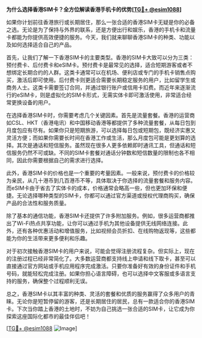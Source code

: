 **为什么选择香港SIM卡？全方位解读香港手机卡的优势[[TG💪+ @esim1088](https://t.me/s/esim1088)]**

如果你计划前往香港旅行或长期居住，那么一张合适的香港SIM卡无疑是你的必备之选。无论是为了保持与外界的联系，还是方便出行和娱乐，香港的手机卡和流量卡都能为你提供高效便捷的服务。今天，我们就来聊聊香港SIM卡的种类、功能以及如何选择适合自己的产品。

首先，让我们了解一下香港SIM卡的主要类型。香港的SIM卡大致可以分为三类：预付费卡、后付费卡和eSIM卡。预付费卡是最常见的选择，适合短期游客或者不想绑定长期合约的人群。这类卡通常可以在机场、便利店或专门的手机卡销售点购买，激活后即可使用。后付费卡则更适合需要长期稳定服务的用户，比如留学生或商务人士。这类卡需要签订合同，并通过银行账户或信用卡扣费。而近年来逐渐流行的eSIM卡，则是虚拟化的SIM卡形式，无需实体卡即可激活使用，非常适合经常更换设备的用户。

在选择香港SIM卡时，你需要考虑几个关键因素。首先是流量套餐。香港的运营商如CSL、HKT（香港电讯）和中国移动香港等都提供了多种流量套餐，从每日包到月度包应有尽有。如果你只是短期旅游，可以选择每日包或短期包，既经济实惠又灵活方便；而如果你需要长时间在香港工作或生活，那么月度包可能是更划算的选择。其次是通话和短信服务。虽然现在很多人更多依赖即时通讯工具，但通话和短信服务仍然不可或缺。不同的SIM卡套餐对通话分钟数和短信数量的限制也各不相同，因此你需要根据自己的需求进行选择。

此外，香港SIM卡的价格也是一个重要的考量因素。一般来说，预付费卡的价格较为亲民，从几十港币到几百港币不等，具体取决于你选择的流量套餐和服务内容。而eSIM卡由于省去了实体卡的成本，价格通常会略高一些，但也更加环保和便捷。无论选择哪种类型的SIM卡，你都可以通过官方渠道或授权代理商购买，确保产品的合法性和服务质量。

除了基本的通信功能，香港SIM卡还提供了许多附加服务。例如，很多运营商都推出了Wi-Fi热点共享功能，让你可以通过手机为其他设备提供无线网络连接。此外，还有各种优惠活动和增值服务，比如视频会员折扣、在线购物返现等，这些都能为你的生活带来更多便利和乐趣。

对于初次接触香港SIM卡的用户来说，可能会觉得注册流程复杂。但实际上，现在的注册过程已经非常简化了。大多数运营商都支持线上申请和线下取卡，甚至可以直接通过官方网站或手机应用程序完成激活。只要你准备好有效的身份证件和手机号码，就能轻松完成注册。如果你担心语言障碍，也可以选择中文客服或多语言支持的服务，确保整个过程顺利无误。

总之，香港SIM卡以其丰富的种类、灵活的套餐和优质的服务赢得了众多用户的青睐。无论你是短暂停留的游客，还是长期居住的居民，总有一款适合你的香港SIM卡。下次当你踏上香港的土地时，不妨为自己挑选一张合适的SIM卡，让它成为你探索这座国际化都市的最佳伴侣吧！

[[TG💪+ @esim1088](https://t.me/s/esim1088) ![Image](https://i.postimg.cc/4NQfJmqS/Snipaste-2025-05-13-00-14-12.png)]